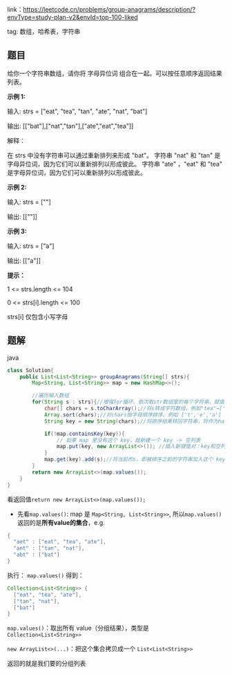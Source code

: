 link：https://leetcode.cn/problems/group-anagrams/description/?envType=study-plan-v2&envId=top-100-liked

tag: 数组，哈希表，字符串

## 题目
给你一个字符串数组，请你将 字母异位词 组合在一起。可以按任意顺序返回结果列表。

**示例 1:**

输入: strs = ["eat", "tea", "tan", "ate", "nat", "bat"]

输出: [["bat"],["nat","tan"],["ate","eat","tea"]]

解释：

在 strs 中没有字符串可以通过重新排列来形成 "bat"。
字符串 "nat" 和 "tan" 是字母异位词，因为它们可以重新排列以形成彼此。
字符串 "ate" ，"eat" 和 "tea" 是字母异位词，因为它们可以重新排列以形成彼此。

**示例 2:**

输入: strs = [""]

输出: [[""]]

**示例 3:**

输入: strs = ["a"]

输出: [["a"]]

**提示：**

1 <= strs.length <= 104

0 <= strs[i].length <= 100

strs[i] 仅包含小写字母

## 题解
java
```java
class Solution{
    public List<List<String>> groupAnagrams(String[] strs){
        Map<String, List<String>> map = new HashMap<>();

        //遍历输入数组
        for(String s : strs){//增强for循环，依次取str数组里的每个字符串，赋值给变量s
            char[] chars = s.toCharArray();//将s转成字符数组，例如"tea"→['t','e','a']
            Array.sort(chars);//对chars按字母顺序排序，例如 ['t','e','a'] → ['a','e','t']
            String key = new String(chars);//将排序结果转回字符串，将作为hashmap的key，作为分组的唯一标识

            if(!map.containsKey(key)){
                // 如果 map 里没有这个 key，就新建一个 key -> 空列表
                map.put(key, new ArrayList<>()); //插入新键值对：key和空列表 例如："aet" : []
            }
            map.get(key).add(s);//将当前的s，即被排序之前的字符串加入这个 key 对应的列表里
        }
        return new ArrayList<>(map.values());
    }
}
```

看返回值`return new ArrayList<>(map.values());`
* 先看`map.values()`:  map 是 `Map<String, List<String>>`, 所以`map.values()`返回的是**所有value的集合**，e.g.
```java
{
  "aet" : ["eat", "tea", "ate"],
  "ant" : ["tan", "nat"],
  "abt" : ["bat"]
}
```
执行：
`map.values()`
得到：
```java
Collection<List<String>> {
  ["eat", "tea", "ate"],
  ["tan", "nat"],
  ["bat"]
}
```
`map.values()`：取出所有 value（分组结果），类型是 `Collection<List<String>>`

`new ArrayList<>(...)`：把这个集合拷贝成一个 `List<List<String>>`

返回的就是我们要的分组列表